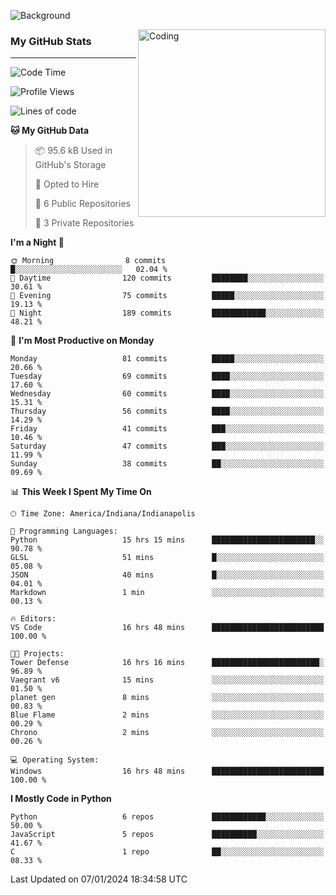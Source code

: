 ![Background](https://github.com/Nguyen-Noah/Nguyen-Noah/assets/112649680/f5d2296f-0508-400c-abcf-47c085708a2a)

<img align="right" alt="Coding" width="300" src="https://cdn.dribbble.com/users/1277312/screenshots/14733298/media/39b1045e593737587dd60e42c8422d1f.gif" >

### My GitHub Stats
---
<!--START_SECTION:waka-->
![Code Time](http://img.shields.io/badge/Code%20Time-25%20hrs%208%20mins-blue)

![Profile Views](http://img.shields.io/badge/Profile%20Views-152-blue)

![Lines of code](https://img.shields.io/badge/From%20Hello%20World%20I%27ve%20Written-86.3%20thousand%20lines%20of%20code-blue)

**🐱 My GitHub Data** 

> 📦 95.6 kB Used in GitHub's Storage 
 > 
> 💼 Opted to Hire
 > 
> 📜 6 Public Repositories 
 > 
> 🔑 3 Private Repositories 
 > 
**I'm a Night 🦉** 

```text
🌞 Morning                8 commits           █░░░░░░░░░░░░░░░░░░░░░░░░   02.04 % 
🌆 Daytime                120 commits         ████████░░░░░░░░░░░░░░░░░   30.61 % 
🌃 Evening                75 commits          █████░░░░░░░░░░░░░░░░░░░░   19.13 % 
🌙 Night                  189 commits         ████████████░░░░░░░░░░░░░   48.21 % 
```
📅 **I'm Most Productive on Monday** 

```text
Monday                   81 commits          █████░░░░░░░░░░░░░░░░░░░░   20.66 % 
Tuesday                  69 commits          ████░░░░░░░░░░░░░░░░░░░░░   17.60 % 
Wednesday                60 commits          ████░░░░░░░░░░░░░░░░░░░░░   15.31 % 
Thursday                 56 commits          ████░░░░░░░░░░░░░░░░░░░░░   14.29 % 
Friday                   41 commits          ███░░░░░░░░░░░░░░░░░░░░░░   10.46 % 
Saturday                 47 commits          ███░░░░░░░░░░░░░░░░░░░░░░   11.99 % 
Sunday                   38 commits          ██░░░░░░░░░░░░░░░░░░░░░░░   09.69 % 
```


📊 **This Week I Spent My Time On** 

```text
🕑︎ Time Zone: America/Indiana/Indianapolis

💬 Programming Languages: 
Python                   15 hrs 15 mins      ███████████████████████░░   90.78 % 
GLSL                     51 mins             █░░░░░░░░░░░░░░░░░░░░░░░░   05.08 % 
JSON                     40 mins             █░░░░░░░░░░░░░░░░░░░░░░░░   04.01 % 
Markdown                 1 min               ░░░░░░░░░░░░░░░░░░░░░░░░░   00.13 % 

🔥 Editors: 
VS Code                  16 hrs 48 mins      █████████████████████████   100.00 % 

🐱‍💻 Projects: 
Tower Defense            16 hrs 16 mins      ████████████████████████░   96.89 % 
Vaegrant v6              15 mins             ░░░░░░░░░░░░░░░░░░░░░░░░░   01.50 % 
planet gen               8 mins              ░░░░░░░░░░░░░░░░░░░░░░░░░   00.83 % 
Blue Flame               2 mins              ░░░░░░░░░░░░░░░░░░░░░░░░░   00.29 % 
Chrono                   2 mins              ░░░░░░░░░░░░░░░░░░░░░░░░░   00.26 % 

💻 Operating System: 
Windows                  16 hrs 48 mins      █████████████████████████   100.00 % 
```

**I Mostly Code in Python** 

```text
Python                   6 repos             ████████████░░░░░░░░░░░░░   50.00 % 
JavaScript               5 repos             ██████████░░░░░░░░░░░░░░░   41.67 % 
C                        1 repo              ██░░░░░░░░░░░░░░░░░░░░░░░   08.33 % 
```




 Last Updated on 07/01/2024 18:34:58 UTC
<!--END_SECTION:waka-->

<!--
**Nguyen-Noah/Nguyen-Noah** is a ✨ _special_ ✨ repository because its `README.md` (this file) appears on your GitHub profile.

Here are some ideas to get you started:

- 🔭 I’m currently working on ...
- 🌱 I’m currently learning ...
- 👯 I’m looking to collaborate on ...
- 🤔 I’m looking for help with ...
- 💬 Ask me about ...
- 📫 How to reach me: ...
- 😄 Pronouns: ...
- ⚡ Fun fact: ...
-->
